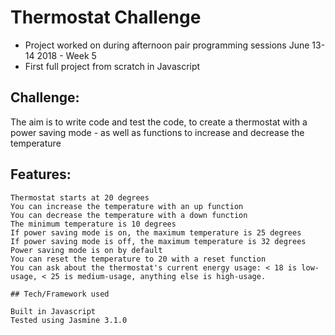 Thermostat Challenge
=====================

* Project worked on during afternoon pair programming sessions June 13-14 2018 - Week 5
* First full project from scratch in Javascript

Challenge:
-------

The aim is to write code and test the code, to create a thermostat with a power saving mode - as well as functions to increase and decrease the temperature

Features:
-------

```
Thermostat starts at 20 degrees
You can increase the temperature with an up function
You can decrease the temperature with a down function
The minimum temperature is 10 degrees
If power saving mode is on, the maximum temperature is 25 degrees
If power saving mode is off, the maximum temperature is 32 degrees
Power saving mode is on by default
You can reset the temperature to 20 with a reset function
You can ask about the thermostat's current energy usage: < 18 is low-usage, < 25 is medium-usage, anything else is high-usage.

## Tech/Framework used

Built in Javascript
Tested using Jasmine 3.1.0
